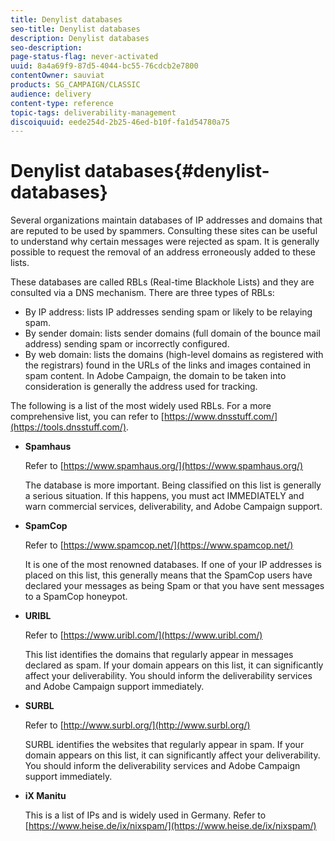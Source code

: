 ```yaml
---
title: Denylist databases
seo-title: Denylist databases
description: Denylist databases
seo-description: 
page-status-flag: never-activated
uuid: 8a4a69f9-87d5-4044-bc55-76cdcb2e7800
contentOwner: sauviat
products: SG_CAMPAIGN/CLASSIC
audience: delivery
content-type: reference
topic-tags: deliverability-management
discoiquuid: eede254d-2b25-46ed-b10f-fa1d54780a75
---
```


# Denylist databases{#denylist-databases}

Several organizations maintain databases of IP addresses and domains that are reputed to be used by spammers. Consulting these sites can be useful to understand why certain messages were rejected as spam. It is generally possible to request the removal of an address erroneously added to these lists.

These databases are called RBLs (Real-time Blackhole Lists) and they are consulted via a DNS mechanism. There are three types of RBLs:

* By IP address: lists IP addresses sending spam or likely to be relaying spam.
* By sender domain: lists sender domains (full domain of the bounce mail address) sending spam or incorrectly configured.
* By web domain: lists the domains (high-level domains as registered with the registrars) found in the URLs of the links and images contained in spam content. In Adobe Campaign, the domain to be taken into consideration is generally the address used for tracking.

The following is a list of the most widely used RBLs. For a more comprehensive list, you can refer to [https://www.dnsstuff.com/](https://tools.dnsstuff.com/).

* **Spamhaus**

  Refer to [https://www.spamhaus.org/](https://www.spamhaus.org/)

  The database is more important. Being classified on this list is generally a serious situation. If this happens, you must act IMMEDIATELY and warn commercial services, deliverability, and Adobe Campaign support.

* **SpamCop**

  Refer to [https://www.spamcop.net/](https://www.spamcop.net/)

  It is one of the most renowned databases. If one of your IP addresses is placed on this list, this generally means that the SpamCop users have declared your messages as being Spam or that you have sent messages to a SpamCop honeypot.
    
* **URIBL**

  Refer to [https://www.uribl.com/](https://www.uribl.com/)

  This list identifies the domains that regularly appear in messages declared as spam. If your domain appears on this list, it can significantly affect your deliverability. You should inform the deliverability services and Adobe Campaign support immediately.

* **SURBL**

  Refer to [http://www.surbl.org/](http://www.surbl.org/)

  SURBL identifies the websites that regularly appear in spam. If your domain appears on this list, it can significantly affect your deliverability. You should inform the deliverability services and Adobe Campaign support immediately.

* **iX Manitu**

  This is a list of IPs and is widely used in Germany. Refer to [https://www.heise.de/ix/nixspam/](https://www.heise.de/ix/nixspam/)

<!--* SORBS

  [https://www.nl.sorbs.net](https://www.nl.sorbs.net) compiles a list of IP addresses that are reputed to be dynamic IP address (i.e. attributed temporarily to ISP subscribers) or "open relay" addresses. Certain domains check whether the IP address of a sender is not listed on this site before accepting email. Checking the IP addresses on this site can prove useful.-->